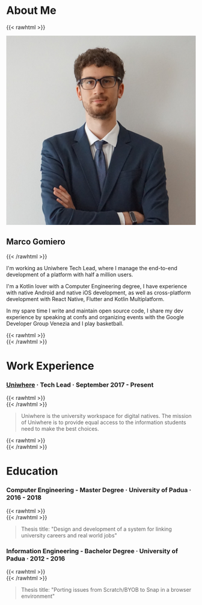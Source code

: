 # About Me


{{< rawhtml >}}
<div class="home-intro">
<div class="home-avatar">
    <a href="/posts">
        <img src="/img/profile.jpeg" alt="avatar">
    </a>
</div>
<h2> Marco Gomiero </h1>
</div>
{{< /rawhtml >}}


I'm working as Uniwhere Tech Lead, where I manage the end-to-end development of a platform with half a million users.

I'm a Kotlin lover with a Computer Engineering degree, I have experience with native Android and native iOS development, as well as cross-platform development with React Native, Flutter and Kotlin Multiplatform.

In my spare time I write and maintain open source code, I share my dev experience by speaking at confs and organizing events with the Google Developer Group Venezia and I play basketball.


{{< rawhtml >}}
<br>
{{< /rawhtml >}} 

# Work Experience

### [Uniwhere](https://www.uniwhere.com/) · Tech Lead · September 2017 - Present

{{< rawhtml >}}
<br>
{{< /rawhtml >}}

> Uniwhere is the university workspace for digital natives. The mission of Uniwhere is to provide equal access to the information students need to make the best choices.

{{< rawhtml >}}
<br>
{{< /rawhtml >}}

# Education 

### Computer Engineering - Master Degree · University of Padua · 2016 - 2018

{{< rawhtml >}}
<br>
{{< /rawhtml >}}

> Thesis title: "Design and development of a system for linking university careers and real world jobs"

### Information Engineering - Bachelor Degree · University of Padua · 2012 - 2016

{{< rawhtml >}}
<br>
{{< /rawhtml >}}

> Thesis title: "Porting issues from Scratch/BYOB to Snap in a browser environment"
